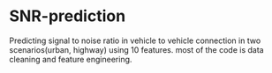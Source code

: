 # SNR-prediction
Predicting signal to noise ratio in vehicle to vehicle connection in two scenarios(urban, highway) using 10 features.
most of the code is data cleaning and feature engineering.

